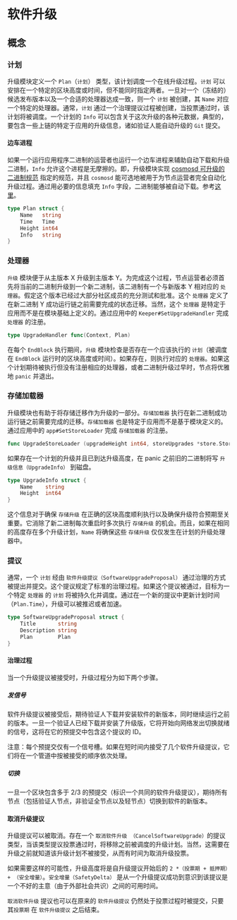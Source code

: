 # 软件升级

## 概念

### 计划

升级模块定义一个 `Plan`（`计划`） 类型，该计划调度一个在线升级过程。`计划` 可以安排在一个特定的区块高度或时间，但不能同时指定两者。一旦对一个（冻结的）候选发布版本以及一个合适的处理器达成一致，则一个 `计划` 被创建，其 `Name` 对应一个特定的处理器。通常，`计划` 通过一个治理提议过程被创建，当投票通过时，该计划将被调度。一个计划的 `Info` 可以包含关于这次升级的各种元数据，典型的，要包含一些上链的特定于应用的升级信息，诸如验证人能自动升级的 `Git` 提交。

#### 边车进程

如果一个运行应用程序二进制的运营者也运行一个边车进程来辅助自动下载和升级二进制，`Info` 允许这个进程是无摩擦的。即，升级模块实现 [cosmosd 可升级的二进制规范](https://github.com/regen-network/cosmosd#upgradeable-binary-specification) 指定的规范，并且 `cosmosd` 能可选地被用于为节点运营者完全自动化升级过程。通过用必要的信息填充 `Info` 字段，二进制能够被自动下载。参考[这里](https://github.com/regen-network/cosmosd#auto-download)。

```go
type Plan struct {
    Name   string
    Time   Time
    Height int64
    Info   string
}
```

### 处理器

`升级` 模块便于从主版本 X 升级到主版本 Y。为完成这个过程，节点运营者必须首先将当前的二进制升级到一个新二进制，该二进制有一个与新版本 Y 相对应的 `处理器`。假定这个版本已经过大部分社区成员的充分测试和批准。这个 `处理器` 定义了在新二进制 Y 成功运行链之前需要完成的状态迁移。当然，这个 `处理器` 是特定于应用而不是在模块基础上定义的。通过应用中的 `Keeper#SetUpgradeHandler` 完成 `处理器` 的注册。

```go
type UpgradeHandler func(Context, Plan)
```

在每个 `EndBlock` 执行期间，`升级` 模块检查是否存在一个应该执行的 `计划`（被调度在 `EndBlock` 运行时的区块高度或时间）。如果存在，则执行对应的 `处理器`。如果这个计划期待被执行但没有注册相应的处理器，或者二进制升级过早时，节点将优雅地 `panic` 并退出。

### 存储加载器

升级模块也有助于将存储迁移作为升级的一部分。`存储加载器` 执行在新二进制成功运行链之前需要完成的迁移。`存储加载器` 也是特定于应用而不是基于模块定义的。通过应用中的 `app#SetStoreLoader` 完成 `存储加载器` 的注册。

```go
func UpgradeStoreLoader (upgradeHeight int64, storeUpgrades *store.StoreUpgrades) baseapp.StoreLoader
```

如果存在一个计划的升级并且已到达升级高度，在 panic 之前旧的二进制将写 `升级信息（UpgradeInfo）` 到磁盘。

```go
type UpgradeInfo struct {
    Name    string
    Height  int64
}
```

这个信息对于确保 `存储升级` 在正确的区块高度顺利执行以及确保升级符合预期至关重要。它消除了新二进制每次重启时多次执行 `存储升级` 的机会。而且，如果在相同的高度存在多个升级计划，`Name` 将确保这些 `存储升级` 仅仅发生在计划的升级处理器中。

### 提议

通常，一个 `计划` 经由 `软件升级提议（SoftwareUpgradeProposal）` 通过治理的方式被提出并提交。这个提议规定了标准的治理过程。如果这个提议被通过，目标为一个特定 `处理器` 的 `计划` 将被持久化并调度。通过在一个新的提议中更新计划时间（`Plan.Time`），升级可以被推迟或者加速。

```go
type SoftwareUpgradeProposal struct {
    Title       string
    Description string
    Plan        Plan
}
```

#### 治理过程

当一个升级提议被接受时，升级过程分为如下两个步骤。

##### 发信号

软件升级提议被接受后，期待验证人下载并安装软件的新版本，同时继续运行之前的版本。一旦一个验证人已经下载并安装了升级版，它将开始向网络发出切换就绪的信号，这将在它的预提交中包含这个提议的 ID。

注意：每个预提交仅有一个信号槽。如果在短时间内接受了几个软件升级提议，它们将在一个管道中按被接受的顺序依次处理。

##### 切换

一旦一个区块包含多于 2/3 的预提交（标识一个共同的软件升级提议），期待所有节点（包括验证人节点，非验证全节点以及轻节点）切换到软件的新版本。

#### 取消升级提议

升级提议可以被取消。存在一个 `取消软件升级 （CancelSoftwareUpgrade）`的提议类型，当该类型提议投票通过时，将移除之前被调度的升级计划。当然，这需要在升级之前就知道该升级计划不被接受，从而有时间为取消升级投票。

如果需要这样的可能性，升级高度将是自升级提议开始后的 `2 *（投票期 + 抵押期）+ （安全增量）`。`安全增量（SafetyDelta）` 是从一个升级提议成功到意识到该提议是一个不好的主意（由于外部社会共识）之间的可用时间。

`取消软件升级` 提议也可以在原来的 `软件升级提议` 仍然处于投票过程时被提交，只要其`投票期` 在 `软件升级提议` 之后结束。
